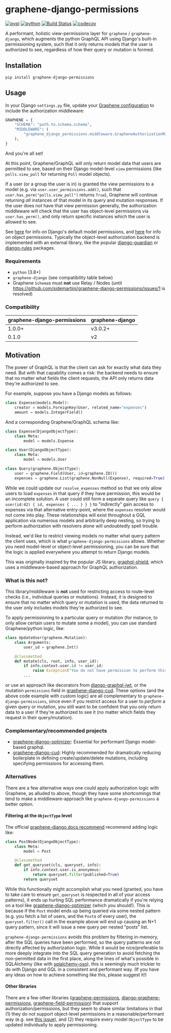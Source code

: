 # graphene-django-permissions

[![pypi](https://img.shields.io/pypi/v/graphene-django-permissions.svg)](https://pypi.org/project/graphene-django-permissions/)
[![python](https://img.shields.io/pypi/pyversions/graphene-django-permissions.svg)](https://pypi.org/project/graphene-django-permissions/)
[![Build Status](https://github.com/sjdemartini/graphene-django-permissions/actions/workflows/dev.yml/badge.svg)](https://github.com/sjdemartini/graphene-django-permissions/actions/workflows/dev.yml)
[![codecov](https://codecov.io/gh/sjdemartini/graphene-django-permissions/branch/main/graphs/badge.svg)](https://codecov.io/github/sjdemartini/graphene-django-permissions)

A performant, holistic view-permissions layer for `graphene` / `graphene-django`, which augments the python GraphQL API using Django's built-in permissioning system, such that it only returns models that the user is authorized to see, regardless of how their query or mutation is formed.

## Installation

```shell
pip install graphene-django-permissions
```

## Usage

In your Django `settings.py` file, update your [Graphene configuration](https://docs.graphene-python.org/projects/django/en/latest/settings/) to include the authorization middleware:

```python
GRAPHENE = {
    "SCHEMA": "path.to.schema.schema",
    "MIDDLEWARE": (
        "graphene_django_permissions.middleware.GrapheneAuthorizationMiddleware",
    ),
}
```

And you're all set!

At this point, Graphene/GraphQL will only return model data that users are permitted to see, based on their Django model-level `view` permissions (like `polls.view_poll` for returning `Poll` model objects).

If a user (or a group the user is in) is granted the view permissions to a model (e.g. via `user.user_permissions.add()`, such that `user.has_perm("polls.view_poll")` returns `True`), Graphene will continue returning _all_ instances of that model in its query and mutation responses. If the user does _not_ have that view permission generally, the authorization middleware will check that the user has object-level permissions via `user.has_perm()`, and only return specific instances which the user is allowed to see.

See [here](https://docs.djangoproject.com/en/4.0/topics/auth/default/#default-permissions) for info on Django's default model permissions, and [here](https://docs.djangoproject.com/en/4.0/topics/auth/customizing/#handling-object-permissions) for info on object permissions. Typically the object-level authorization backend is implemented with an external library, like the popular [django-guardian](https://github.com/django-guardian/django-guardian) or [django-rules](https://github.com/dfunckt/django-rules) packages.

### Requirements

* `python` (3.8+)
* `graphene-django`  (see compatibility table below)
* Graphene `Schema`s must **not** use Relay / Nodes (until https://github.com/sjdemartini/graphene-django-permissions/issues/1 is resolved)

### Compatibility

| graphene-django-permissions | graphene-django |
| --- | --- |
| 1.0.0+ | v3.0.2+ |
| 0.1.0 | v2 |

## Motivation

The power of GraphQL is that the client can ask for exactly what data they need. But with that capability comes a risk: the backend needs to ensure that no matter what fields the client requests, the API only returns data they're authorized to see.

For example, suppose you have a Django models as follows:

```python
class Expense(models.Model):
    creator = models.ForeignKey(User, related_name="expenses")
    amount = models.IntegerField()
```

And a corresponding Graphene/GraphQL schema like:
```python
class Expense(DjangoObjectType):
    class Meta:
        model = models.Expense

class User(DjangoObjectType):
    class Meta:
        model = models.User

class Query(graphene.ObjectType):
    user = graphene.Field(User, id=graphene.ID())
    expenses = graphene.List(graphene.NonNull(Expense), required=True)
```

While we could update our `resolve_expenses` method so that we only allow users to load `expenses` in that query if they have permission, this would be an incomplete solution. A user could still form a separate query like `query { user(id:42) { id, expenses { ... } } }` to "indirectly" gain access to expenses via that alternative entry-point, where the `expenses` resolver would not come into play. These relationships will exist throughout a GQL application via numerous models and arbitrarily deep nesting, so trying to perform authorization with resolvers alone will undoubtedly spell trouble.

Instead, we'd like to restrict viewing models no matter what query pattern the client uses, which is what `graphene-django-permissions` allows. Whether you need model-level or object-level permissioning, you can be sure that the logic is applied everywhere you attempt to return Django models.

This was originally inspired by the popular JS library, [graphql-shield](https://github.com/maticzav/graphql-shield), which uses a middleware-based approach for GraphQL authorization.

### What is this not?

This library/middleware is **not** used for restricting access to route-level checks (i.e., individual queries or mutations). Instead, it is designed to ensure that no matter which query or mutation is used, the data returned to the user only includes models they're authorized to see.

To apply permissioning to a particular query or mutation (for instance, to only allow certain users to mutate some a model), you can use standard Graphene/python logic, like:

```python
class UpdateUser(graphene.Mutation):
    class Arguments:
        user_id = graphene.Int()

    @classmethod
    def mutate(cls, root, info, user_id):
        if info.context.user.id != user_id:
            raise Exception("You do not have permission to perform this action")
        ...
```

or use an approach like decorators from [django-graphql-jwt](https://django-graphql-jwt.domake.io/decorators.html), or the mutation `permissions` field in [graphene-django-cud](https://graphene-django-cud.readthedocs.io/en/latest/guide/permissions.html). These options (and the above code example with custom logic) are all complementary to `graphene-django-permissions`, since even if you restrict access for a user to _perform_ a given query or mutation, you still want to be confident that you only return data to a user if they're authorized to see it (no matter which fields they request in their query/mutation).

### Complementary/recommended projects

- [graphene-django-optimizer](https://github.com/tfoxy/graphene-django-optimizer): Essential for performant Django model-based graphql.
- [graphene-django-cud](https://github.com/tOgg1/graphene-django-cud): Highly recommended for dramatically reducing boilerplate in defining create/update/delete mutations, including specifying permissions for accessing them.

### Alternatives

There are a few alternative ways one could apply authorization logic with Graphene, as alluded to above, though they have some shortcomings that tend to make a middleware-approach like `graphene-django-permissions` a better option.

#### Filtering at the `ObjectType` level

The official [graphene-django docs recommend](https://docs.graphene-python.org/projects/django/en/latest/authorization/#global-filtering) recommend adding logic like:

```python
class PostNode(DjangoObjectType):
    class Meta:
        model = Post

    @classmethod
    def get_queryset(cls, queryset, info):
        if info.context.user.is_anonymous:
            return queryset.filter(published=True)
        return queryset
```

While this functionally might accomplish what you need (granted, you have to take care to ensure `get_queryset` is respected in all of your access patterns), it ends up hurting SQL performance dramatically if you're relying on a tool like [graphene-django-optimizer](https://github.com/tfoxy/graphene-django-optimizer) (which you should!). This is because if the `Post` model ends up being queried via some nested pattern (e.g. you fetch a list of users, and the `Post`s of every user), the `queryset.filter()` call in the example above will end up causing an N+1 query pattern, since it will issue a new query per nested "posts" list.

`graphene-django-permissions` avoids this problem by filtering in-memory, after the SQL queries have been performed, so the query patterns are not directly affected by authorization logic. While it would be nice/preferable to more deeply integrate into the SQL query generation to avoid fetching the non-permitted data in the first place, along the lines of what's possible in SQLAlchemy (like with [sqlalchemy-oso](https://www.osohq.com/post/graphql-authorization-graphene-sqlalchemy-oso)), this is seemingly much trickier to do with Django and GQL in a consistent and performant way. (If you have any ideas on how to achieve something like this, please suggest it!)

#### Other libraries

There are a few other libraries ([graphene-permissions](https://github.com/redzej/graphene-permissions), [django-graphene-permissions](https://github.com/taoufik07/django-graphene-permissions), [graphene-field-permission](https://github.com/daveoconnor/graphene-field-permission)) that support authorization/permissions, but they seem to share similar limitations in that (1) they do not support object-level permissions in a reasonable/performant way (e.g. see [this issue](https://github.com/redzej/graphene-permissions/issues/10)), and (2) they require every model `ObjectType` to be updated individually to apply permissioning.
